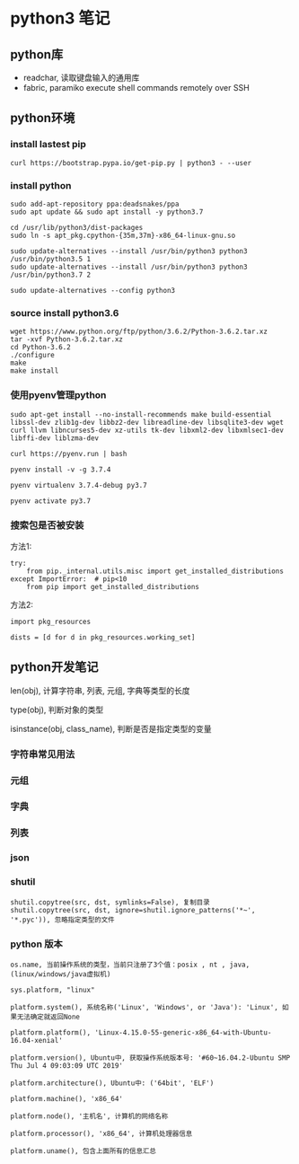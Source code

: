 # python3 笔记

## python库

- readchar, 读取键盘输入的通用库
- fabric, paramiko
    execute shell commands remotely over SSH

## python环境

### install lastest pip

    curl https://bootstrap.pypa.io/get-pip.py | python3 - --user

### install python

    sudo add-apt-repository ppa:deadsnakes/ppa
    sudo apt update && sudo apt install -y python3.7

    cd /usr/lib/python3/dist-packages
    sudo ln -s apt_pkg.cpython-{35m,37m}-x86_64-linux-gnu.so

    sudo update-alternatives --install /usr/bin/python3 python3 /usr/bin/python3.5 1
    sudo update-alternatives --install /usr/bin/python3 python3 /usr/bin/python3.7 2

    sudo update-alternatives --config python3

### source install python3.6

    wget https://www.python.org/ftp/python/3.6.2/Python-3.6.2.tar.xz
    tar -xvf Python-3.6.2.tar.xz
    cd Python-3.6.2
    ./configure
    make
    make install

### 使用pyenv管理python

    sudo apt-get install --no-install-recommends make build-essential libssl-dev zlib1g-dev libbz2-dev libreadline-dev libsqlite3-dev wget curl llvm libncurses5-dev xz-utils tk-dev libxml2-dev libxmlsec1-dev libffi-dev liblzma-dev

    curl https://pyenv.run | bash

    pyenv install -v -g 3.7.4

    pyenv virtualenv 3.7.4-debug py3.7

    pyenv activate py3.7

### 搜索包是否被安装

方法1:

    try:
        from pip._internal.utils.misc import get_installed_distributions
    except ImportError:  # pip<10
        from pip import get_installed_distributions

方法2:

    import pkg_resources

    dists = [d for d in pkg_resources.working_set]

## python开发笔记

len(obj), 计算字符串, 列表, 元组, 字典等类型的长度

type(obj), 判断对象的类型

isinstance(obj, class_name), 判断是否是指定类型的变量

### 字符串常见用法

### 元组

### 字典

### 列表

### json

### shutil

    shutil.copytree(src, dst, symlinks=False), 复制目录
    shutil.copytree(src, dst, ignore=shutil.ignore_patterns('*~', '*.pyc')), 忽略指定类型的文件

### python 版本

    os.name, 当前操作系统的类型，当前只注册了3个值：posix , nt , java, (linux/windows/java虚拟机)

    sys.platform, "linux"

    platform.system(), 系统名称('Linux', 'Windows', or 'Java'): 'Linux', 如果无法确定就返回None

    platform.platform(), 'Linux-4.15.0-55-generic-x86_64-with-Ubuntu-16.04-xenial'

    platform.version(), Ubuntu中, 获取操作系统版本号: '#60~16.04.2-Ubuntu SMP Thu Jul 4 09:03:09 UTC 2019'

    platform.architecture(), Ubuntu中: ('64bit', 'ELF')

    platform.machine(), 'x86_64'

    platform.node(), '主机名', 计算机的网络名称

    platform.processor(), 'x86_64', 计算机处理器信息

    platform.uname(), 包含上面所有的信息汇总
